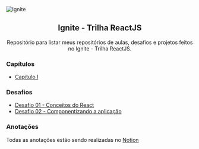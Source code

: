 <img alt="Ignite" src="https://i.imgur.com/eCVyxxy.png">
<h2 align="center">
  Ignite - Trilha ReactJS
</h2>
<p align="center">
Repositório para listar meus repositórios de aulas, desafios e projetos feitos no Ignite - Trilha ReactJS.
</p>

### Capítulos

- [Capítulo I](https://github.com/leticiafrontend/ignite-react/capitulo-01)

### Desafios

- [Desafio 01 - Conceitos do React](https://github.com/leticiafrontend/ignite-react/tree/main/capitulo-01/desafio-01)
- [Desafio 02 - Componentizando a aplicação](https://github.com/leticiafrontend/ignite-react/tree/main/capitulo-01/desafio-02)

### Anotações

Todas as anotações estão sendo realizadas no [Notion](https://www.notion.so/React-5fd83bba27cc4cf1bde3918f60ca5871)

